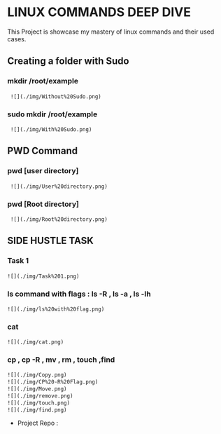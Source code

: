 # LINUX COMMANDS DEEP DIVE

This Project is showcase my mastery of linux commands and their used cases.

## Creating a folder with Sudo
   ### mkdir /root/example
     ![](./img/Without%20Sudo.png)

   ### sudo mkdir /root/example
     ![](./img/With%20Sudo.png)  

## PWD Command
   ### pwd [user directory] 
     ![](./img/User%20directory.png)  
   ### pwd [Root directory] 
     ![](./img/Root%20directory.png)   

## SIDE HUSTLE TASK 
   ### Task 1
    ![](./img/Task%201.png) 
   ### ls command with flags : ls -R , ls -a , ls -lh
    ![](./img/ls%20with%20flag.png)  
   ### cat 
    ![](./img/cat.png) 
   ### cp , cp -R , mv , rm , touch ,find 
    ![](./img/Copy.png)
    ![](./img/CP%20-R%20Flag.png)
    ![](./img/Move.png)
    ![](./img/remove.png)
    ![](./img/touch.png)
    ![](./img/find.png)

 * Project Repo :   
